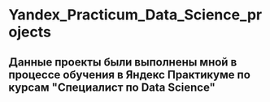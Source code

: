 # Yandex_Practicum_Data_Science_projects
## Данные проекты были выполнены мной в процессе обучения в Яндекс Практикуме по курсам "Специалист по Data Science"
